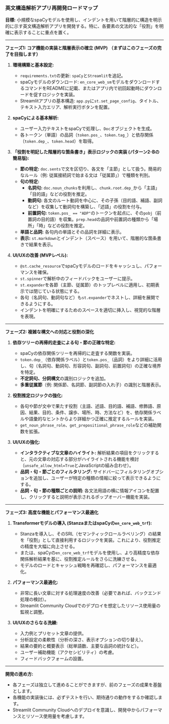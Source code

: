 ### 英文構造解析アプリ再開発ロードマップ

**目標:** 小規模なspaCyモデルを使用し、インデントを用いて階層的に構造を明示的に示す英文構造解析アプリを開発する。特に、各要素の文法的な「役割」を明確に表示することに重点を置く。

---

**フェーズ1: コア機能の実装と階層表示の確立 (MVP)**
**（まずはこのフェーズの完了を目指します）**

1.  **環境構築と基本設定:**
    *   `requirements.txt`の更新: `spaCy`と`Streamlit`を追記。
    *   spaCyモデルのダウンロード: `en_core_web_sm`モデルをダウンロードするコマンドをREADMEに記載、またはアプリ内で初回起動時にダウンロードを促すロジックを実装。
    *   Streamlitアプリの基本構造: `app.py`に`st.set_page_config`、タイトル、テキスト入力エリア、解析実行ボタンを配置。

2.  **spaCyによる基本解析:**
    *   ユーザー入力テキストをspaCyで処理し、`Doc`オブジェクトを生成。
    *   各トークン（単語）の品詞（`token.pos_`、`token.tag_`）と依存関係（`token.dep_`、`token.head`）を取得。

3.  **「役割を明記した階層的な箇条書き」表示ロジックの実装 (パターン2-Bの簡易版):**
    *   **節の特定:** `doc.sents`で文を区切り、各文を「主節」として扱う。簡易的なルール（例: 従属接続詞で始まる文は「従属節」）で種類を判別。
    *   **句の特定:**
        *   **名詞句:** `doc.noun_chunks`を利用し、`chunk.root.dep_`から「主語」「目的語」などの役割を推定。
        *   **動詞句:** 各文のルート動詞を中心に、その子孫（目的語、補語、副詞など）を収集して動詞句を構築し、「述語」の役割を付与。
        *   **前置詞句:** `token.pos_ == "ADP"`のトークンを起点に、その`pobj`（前置詞の目的語）を収集。`prep.head`の品詞や前置詞の種類から「場所」「時」などの役割を推定。
    *   **単語と品詞:** 各句内の単語とその品詞を詳細に表示。
    *   **表示:** `st.markdown`とインデント（スペース）を用いて、階層的な箇条書きで結果を表示。

4.  **UI/UXの改善 (MVPレベル):**
    *   `@st.cache_resource`でspaCyモデルのロードをキャッシュし、パフォーマンスを確保。
    *   `st.spinner`で解析中のフィードバックをユーザーに提示。
    *   `st.expander`を各節（主節、従属節）のトップレベルに適用し、初期表示では閉じている状態にする。
    *   各句（名詞句、動詞句など）も`st.expander`でネストし、詳細を展開できるようにする。
    *   インデントを明確にするためのスペースを適切に挿入し、視覚的な階層を表現。

---

**フェーズ2: 複雑な構文への対応と役割の深化**

1.  **依存ツリーの再帰的走査による句・節の正確な特定:**
    *   spaCyの依存関係ツリーを再帰的に走査する関数を実装。
    *   `token.dep_`（依存関係ラベル）と`token.pos_`（品詞）をより詳細に活用し、句（名詞句、動詞句、形容詞句、副詞句、前置詞句）の正確な境界を特定。
    *   **不定詞句、分詞構文**の識別ロジックを追加。
    *   **多重従属節**（例: 関係節、名詞節、副詞節の入れ子）の識別と階層表示。

2.  **役割推定ロジックの強化:**
    *   各句や節が文中で果たす役割（主語、述語、目的語、補語、修飾語、原因、結果、目的、条件、譲歩、場所、時、方法など）を、依存関係ラベルや語彙的なヒントからより詳細かつ正確に推定するルールを実装。
    *   `get_noun_phrase_role`、`get_prepositional_phrase_role`などの補助関数を拡張。

3.  **UI/UXの強化:**
    *   **インタラクティブな文章のハイライト:** 解析結果の項目をクリックすると、元の文章の対応する部分がハイライトされる機能を検討（`unsafe_allow_html=True`とJavaScriptの組み合わせ）。
    *   **品詞・句・節ごとのフィルタリング:** サイドバーにフィルタリングオプションを追加し、ユーザーが特定の種類の情報に絞って表示できるようにする。
    *   **品詞・句・節の種類ごとの説明:** 各文法用語の横に情報アイコンを配置し、クリックすると説明が表示されるポップオーバー機能を実装。

---

**フェーズ3: 高度な機能とパフォーマンス最適化**

1.  **Transformerモデルの導入 (StanzaまたはspaCyの`en_core_web_trf`):**
    *   Stanzaを導入し、そのSRL（セマンティックロールラベリング）の結果を「役割」として直接利用するロジックを実装。これにより、役割推定の精度を大幅に向上させる。
    *   または、spaCyの`en_core_web_trf`モデルを使用し、より高精度な依存関係解析結果を基に、役割推定ルールをさらに洗練させる。
    *   モデルのロードとキャッシュ戦略を再確認し、パフォーマンスを最適化。

2.  **パフォーマンス最適化:**
    *   非常に長い文章に対する処理速度の改善（必要であれば、バックエンド処理の検討）。
    *   Streamlit Community Cloudでのデプロイを想定したリソース使用量の監視と調整。

3.  **UI/UXのさらなる洗練:**
    *   入力例とプリセット文章の提供。
    *   分析設定の柔軟性（分析の深さ、表示オプションの切り替え）。
    *   結果の要約と概要表示（総単語数、主要な品詞の統計など）。
    *   ユーザー補助機能（アクセシビリティ）の考慮。
    *   フィードバックフォームの設置。

---

**開発の進め方:**

*   各フェーズは独立して進めることができますが、前のフェーズの成果を基盤とします。
*   各機能の実装後には、必ずテストを行い、期待通りの動作をするか確認します。
*   Streamlit Community Cloudへのデプロイを意識し、開発中からパフォーマンスとリソース使用量を考慮します。